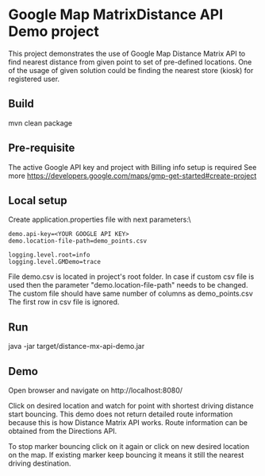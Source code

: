 # Google Map MatrixDistance API Demo project

This project demonstrates the use of Google Map Distance Matrix API to find nearest distance from given point to set of pre-defined locations.
One of the usage of given solution could be finding the nearest store (kiosk) for registered user.

## Build
mvn clean package

## Pre-requisite
The active Google API key and project with Billing info setup is required
See more https://developers.google.com/maps/gmp-get-started#create-project

## Local setup
Create application.properties file with next parameters:\

	demo.api-key=<YOUR GOOGLE API KEY>
	demo.location-file-path=demo_points.csv

	logging.level.root=info
	logging.level.GMDemo=trace
	
File demo.csv is located in project's root folder.
In case if custom csv file is used then the parameter "demo.location-file-path" needs to be changed.
The custom file should have same number of columns as demo_points.csv
The first row in csv file is ignored.

## Run
java -jar target/distance-mx-api-demo.jar 

## Demo
Open browser and navigate on http://localhost:8080/

Click on desired location and watch for point with shortest driving distance start bouncing.
This demo does not return detailed route information because this is how Distance Matrix API works.
Route information can be obtained from the Directions API.

To stop marker bouncing click on it again or click on new desired location on the map. If existing marker keep bouncing it means it still the nearest driving destination.
